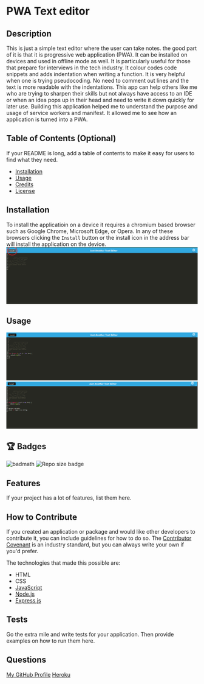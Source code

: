 # PWA Text editor

## Description

This is just a simple text editor where the user can take notes. the good part of it is that it is progressive web application (PWA). It can be installed on devices and used in offline mode as well. It is particularly useful for those that prepare for interviews in the tech industry. It colour codes code snippets and adds indentation when writing a function. It is very helpful when one is trying pseudocoding. No need to comment out lines and the text is more readable with the indentations. 
This app can help others like me who are trying to sharpen their skills but not always have access to an IDE or when an idea pops up in their head and need to write it down quickly for later use. 
Building this application helped me to understand the purpose and usage of service workers and manifest. It allowed me to see how an application is turned into a PWA. 

## Table of Contents (Optional)

If your README is long, add a table of contents to make it easy for users to find what they need.

- [Installation](#installation)
- [Usage](#usage)
- [Credits](#credits)
- [License](#license)

## Installation

To install the applicatioin on a device it requires a chromium based browser such as Google Chrome, Microsoft Edge, or Opera. In any of these browsers clicking the `Install` button or the install icon in the address bar will install the application on the device. 
![Install](./assets/screenshot.png)

## Usage

![alt text](./assets/screenshot2.png)
![alt text](./assets/screenshot3.png)

## :trophy: Badges

![badmath](https://img.shields.io/github/languages/top/bordanattila/text-editor)
![Repo size badge](https://img.shields.io/github/repo-size/bordanattila/text-editor?color=information)

## Features

If your project has a lot of features, list them here.

## How to Contribute

If you created an application or package and would like other developers to contribute it, you can include guidelines for how to do so. The [Contributor Covenant](https://www.contributor-covenant.org/) is an industry standard, but you can always write your own if you'd prefer.

The technologies that made this possible are:
* HTML
* CSS
* <a href="https://www.javascript.com/" target="_blank">JavaScript</a>
* <a href="https://nodejs.org/api/fs.html" target="_blank">Node.js</a>
* <a href="https://expressjs.com/" target="_blank">Express.js</a>

## Tests

Go the extra mile and write tests for your application. Then provide examples on how to run them here.

## Questions
  [My GitHub Profile](https://github.com/attila)
  [Heroku](https://)
